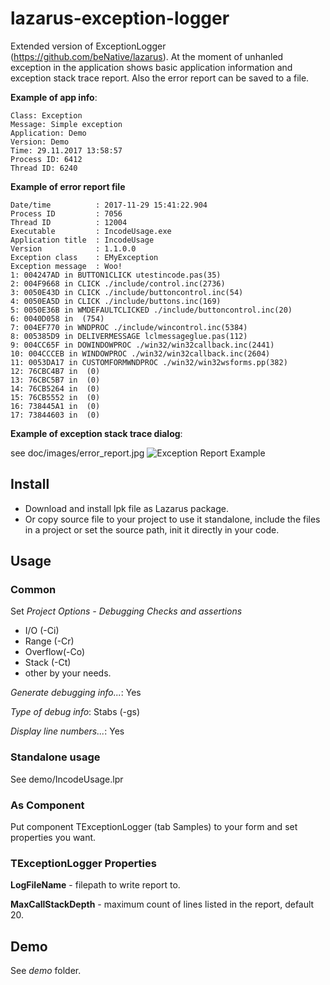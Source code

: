 # lazarus-exception-logger
Extended version of ExceptionLogger (https://github.com/beNative/lazarus).
At the moment of unhanled exception in the application shows basic application information and exception stack trace report. Also the error report can be saved to a file.

**Example of app info**:

    Class: Exception
    Message: Simple exception
    Application: Demo
    Version: Demo
    Time: 29.11.2017 13:58:57
    Process ID: 6412
    Thread ID: 6240
    
**Example of error report file**

    Date/time          : 2017-11-29 15:41:22.904
    Process ID         : 7056
    Thread ID          : 12004
    Executable         : IncodeUsage.exe
    Application title  : IncodeUsage
    Version            : 1.1.0.0
    Exception class    : EMyException
    Exception message  : Woo!
    1: 004247AD in BUTTON1CLICK utestincode.pas(35)
    2: 004F9668 in CLICK ./include/control.inc(2736)
    3: 0050E43D in CLICK ./include/buttoncontrol.inc(54)
    4: 0050EA5D in CLICK ./include/buttons.inc(169)
    5: 0050E36B in WMDEFAULTCLICKED ./include/buttoncontrol.inc(20)
    6: 0040D058 in  (754)
    7: 004EF770 in WNDPROC ./include/wincontrol.inc(5384)
    8: 005385D9 in DELIVERMESSAGE lclmessageglue.pas(112)
    9: 004CC65F in DOWINDOWPROC ./win32/win32callback.inc(2441)
    10: 004CCCEB in WINDOWPROC ./win32/win32callback.inc(2604)
    11: 0053DA17 in CUSTOMFORMWNDPROC ./win32/win32wsforms.pp(382)
    12: 76CBC4B7 in  (0)
    13: 76CBC5B7 in  (0)
    14: 76CB5264 in  (0)
    15: 76CB5552 in  (0)
    16: 738445A1 in  (0)
    17: 73844603 in  (0)

    
**Example of exception stack trace dialog**:

see doc/images/error_report.jpg
![Exception Report Example](https://raw.githubusercontent.com/r3code/lazarus-exception-logger/master/doc/images/error_report.jpg)

## Install 

* Download and install lpk file as Lazarus package.
* Or copy source file to your project to use it standalone, include the files in a project or set the source path, init it directly in your code.

## Usage

### Common

Set *Project Options - Debugging* 
*Checks and assertions*
 
* I/O (-Ci)
* Range (-Cr)
* Overflow(-Co)
* Stack (-Ct)
* other by your needs.

*Generate debugging info...*: Yes

*Type of debug info*: Stabs (-gs)

*Display line numbers...*: Yes

### Standalone usage

See demo/IncodeUsage.lpr

### As Component

Put component TExceptionLogger (tab Samples) to your form and set properties you want.

### TExceptionLogger Properties 

**LogFileName** - filepath to write report to.

**MaxCallStackDepth** - maximum count of lines listed in the report, default 20.

## Demo 

See *demo* folder.



